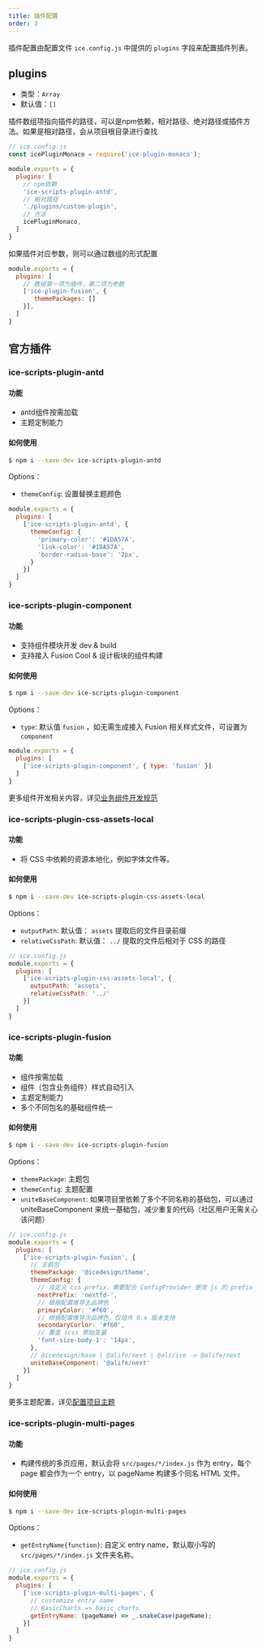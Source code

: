 ```yaml
---
title: 插件配置
order: 3
---
```


插件配置由配置文件 `ice.config.js` 中提供的 `plugins` 字段来配置插件列表。

## plugins

* 类型：`Array`
* 默认值：`[]`

插件数组项指向插件的路径，可以是npm依赖，相对路径、绝对路径或插件方法。如果是相对路径，会从项目根目录进行查找

```js
// ice.config.js
const icePluginMonaco = require('ice-plugin-monaco');

module.exports = {
  plugins: [
    // npm依赖
    'ice-scripts-plugin-antd',
    // 相对路径
    './plugins/custom-plugin',
    // 方法
    icePluginMonaco,
  ]
}
```

如果插件对应参数，则可以通过数组的形式配置

```js
module.exports = {
  plugins: [
    // 数组第一项为插件，第二项为参数
    ['ice-plugin-fusion', {
       themePackages: []
    }],
  ]
}

```

## 官方插件

### ice-scripts-plugin-antd

#### 功能

- antd组件按需加载
- 主题定制能力

#### 如何使用

```bash
$ npm i --save-dev ice-scripts-plugin-antd
```

Options：
- `themeConfig`: 设置替换主题颜色


```js
module.exports = {
  plugins: [
    ['ice-scripts-plugin-antd', {
      themeConfig: {
        'primary-color': '#1DA57A',
        'link-color': '#1DA57A',
        'border-radius-base': '2px',
      }
    }]
  ]
}
```

### ice-scripts-plugin-component

#### 功能

- 支持组件模块开发 dev & build
- 支持接入 Fusion Cool & 设计板块的组件构建

#### 如何使用

```bash
$ npm i --save-dev ice-scripts-plugin-component
```

Options：

- `type`: 默认值 `fusion` ，如无需生成接入 Fusion 相关样式文件，可设置为 `component`

```js
module.exports = {
  plugins: [
    ['ice-scripts-plugin-component', { type: 'fusion' }]
  ]
}
```

更多组件开发相关内容，详见[业务组件开发规范](/docs/cli/advanced/biz-component)

### ice-scripts-plugin-css-assets-local

#### 功能

- 将 CSS 中依赖的资源本地化，例如字体文件等。

#### 如何使用

```bash
$ npm i --save-dev ice-scripts-plugin-css-assets-local
```

Options：

- `outputPath`: 默认值： `assets` 提取后的文件目录前缀
- `relativeCssPath`: 默认值： `../` 提取的文件后相对于 CSS 的路径

```js
// ice.config.js
module.exports = {
  plugins: [
    ['ice-scripts-plugin-css-assets-local', {
      outputPath: 'assets',
      relativeCssPath: '../'
    }]
  ]
}
```

### ice-scripts-plugin-fusion

#### 功能

- 组件按需加载
- 组件（包含业务组件）样式自动引入
- 主题定制能力
- 多个不同包名的基础组件统一

#### 如何使用

```bash
$ npm i --save-dev ice-scripts-plugin-fusion
```

Options：

- `themePackage`: 主题包
- `themeConfig`: 主题配置
- `uniteBaseComponent`: 如果项目里依赖了多个不同名称的基础包，可以通过 uniteBaseComponent 来统一基础包，减少重复的代码（社区用户无需关心该问题）


```js
// ice.config.js
module.exports = {
  plugins: [
    ['ice-scripts-plugin-fusion', {
      // 主题包
      themePackage: '@icedesign/theme',
      themeConfig: {
        // 自定义 css prefix，需要配合 ConfigProvider 更改 js 的 prefix
        nextPrefix: 'nextfd-',
        // 根据配置推导主品牌色
        primaryColor: '#f60',
        // 根据配置推导次品牌色，仅组件 0.x 版本支持
        secondaryCorlor: '#f60',
        // 覆盖 scss 原始变量
        'font-size-body-1': '14px',
      },
      // @icedesign/base | @alife/next | @ali/ice -> @alife/next
      uniteBaseComponent: '@alife/next'
    }]
  ]
}
```

更多主题配置，详见[配置项目主题](/docs/cli/basic/theme)

### ice-scripts-plugin-multi-pages

#### 功能

- 构建传统的多页应用，默认会将 `src/pages/*/index.js` 作为 entry，每个 page 都会作为一个 entry，以 pageName 构建多个同名 HTML 文件。

#### 如何使用

```bash
$ npm i --save-dev ice-scripts-plugin-multi-pages
```

Options：

- `getEntryName{function}`: 自定义 entry name，默认取小写的 `src/pages/*/index.js` 文件夹名称。


```js
// ice.config.js
module.exports = {
  plugins: [
    ['ice-scripts-plugin-multi-pages', {
      // customize entry name
      // BasicCharts => basic_charts
      getEntryName: (pageName) => _.snakeCase(pageName);
    }]
  ]
}
```
